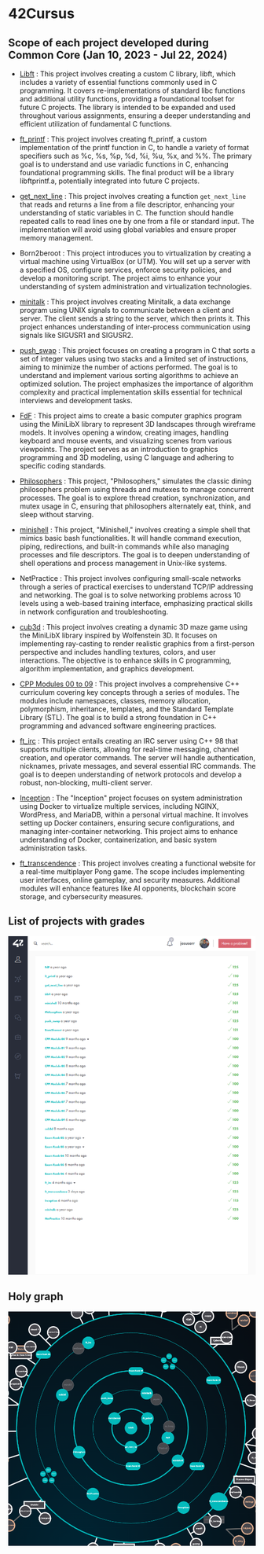 # 42Cursus

## Scope of each project developed during Common Core (Jan 10, 2023 - Jul 22, 2024)

- [Libft](https://github.com/jesuserr/42cursus_libft) : This project involves creating a custom C library, libft, which includes a variety of essential functions commonly used in C programming. It covers re-implementations of standard libc functions and additional utility functions, providing a foundational toolset for future C projects. The library is intended to be expanded and used throughout various assignments, ensuring a deeper understanding and efficient utilization of fundamental C functions.

- [ft_printf](https://github.com/jesuserr/42cursus_ft_printf) : This project involves creating ft_printf, a custom implementation of the printf function in C, to handle a variety of format specifiers such as %c, %s, %p, %d, %i, %u, %x, and %%. The primary goal is to understand and use variadic functions in C, enhancing foundational programming skills. The final product will be a library libftprintf.a, potentially integrated into future C projects.

- [get_next_line](https://github.com/jesuserr/42cursus_get_next_line) : This project involves creating a function `get_next_line` that reads and returns a line from a file descriptor, enhancing your understanding of static variables in C. The function should handle repeated calls to read lines one by one from a file or standard input. The implementation will avoid using global variables and ensure proper memory management.

- Born2beroot : This project introduces you to virtualization by creating a virtual machine using VirtualBox (or UTM). You will set up a server with a specified OS, configure services, enforce security policies, and develop a monitoring script. The project aims to enhance your understanding of system administration and virtualization technologies.

- [minitalk](https://github.com/jesuserr/42cursus_minitalk) : This project involves creating Minitalk, a data exchange program using UNIX signals to communicate between a client and server. The client sends a string to the server, which then prints it. This project enhances understanding of inter-process communication using signals like SIGUSR1 and SIGUSR2.

- [push_swap](https://github.com/jesuserr/42cursus_push_swap) : This project focuses on creating a program in C that sorts a set of integer values using two stacks and a limited set of instructions, aiming to minimize the number of actions performed. The goal is to understand and implement various sorting algorithms to achieve an optimized solution. The project emphasizes the importance of algorithm complexity and practical implementation skills essential for technical interviews and development tasks​.
   
- [FdF](https://github.com/jesuserr/42cursus_fdf) : This project aims to create a basic computer graphics program using the MiniLibX library to represent 3D landscapes through wireframe models. It involves opening a window, creating images, handling keyboard and mouse events, and visualizing scenes from various viewpoints. The project serves as an introduction to graphics programming and 3D modeling, using C language and adhering to specific coding standards.

- [Philosophers](https://github.com/jesuserr/42cursus_philosophers) : This project, "Philosophers," simulates the classic dining philosophers problem using threads and mutexes to manage concurrent processes. The goal is to explore thread creation, synchronization, and mutex usage in C, ensuring that philosophers alternately eat, think, and sleep without starving.

- [minishell](https://github.com/jesuserr/42cursus_minishell) : This project, "Minishell," involves creating a simple shell that mimics basic bash functionalities. It will handle command execution, piping, redirections, and built-in commands while also managing processes and file descriptors. The goal is to deepen understanding of shell operations and process management in Unix-like systems.

- NetPractice : This project involves configuring small-scale networks through a series of practical exercises to understand TCP/IP addressing and networking. The goal is to solve networking problems across 10 levels using a web-based training interface, emphasizing practical skills in network configuration and troubleshooting.

- [cub3d](https://github.com/jesuserr/42cursus_cub3d) : This project involves creating a dynamic 3D maze game using the MiniLibX library inspired by Wolfenstein 3D. It focuses on implementing ray-casting to render realistic graphics from a first-person perspective and includes handling textures, colors, and user interactions. The objective is to enhance skills in C programming, algorithm implementation, and graphics development.

- [CPP Modules 00 to 09](https://github.com/jesuserr/42cursus_cpp_modules) : This project involves a comprehensive C++ curriculum covering key concepts through a series of modules. The modules include namespaces, classes, memory allocation, polymorphism, inheritance, templates, and the Standard Template Library (STL). The goal is to build a strong foundation in C++ programming and advanced software engineering practices.

- [ft_irc](https://github.com/jesuserr/42cursus_ft_irc) : This project entails creating an IRC server using C++ 98 that supports multiple clients, allowing for real-time messaging, channel creation, and operator commands. The server will handle authentication, nicknames, private messages, and several essential IRC commands. The goal is to deepen understanding of network protocols and develop a robust, non-blocking, multi-client server.

- [Inception](https://github.com/jesuserr/42cursus_inception) : The "Inception" project focuses on system administration using Docker to virtualize multiple services, including NGINX, WordPress, and MariaDB, within a personal virtual machine. It involves setting up Docker containers, ensuring secure configurations, and managing inter-container networking. This project aims to enhance understanding of Docker, containerization, and basic system administration tasks.

- [ft_transcendence](https://github.com/jesuserr/42cursus_ft_transcendence) : This project involves creating a functional website for a real-time multiplayer Pong game. The scope includes implementing user interfaces, online gameplay, and security measures. Additional modules will enhance features like AI opponents, blockchain score storage, and cybersecurity measures​.

## List of projects with grades
![List of projects](https://github.com/jesuserr/42Cursus/blob/main/resources/list_of_projects.png)

## Holy graph
![Holy graph](https://github.com/jesuserr/42Cursus/blob/main/resources/holy_graph_square.png)
